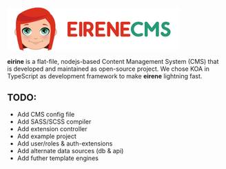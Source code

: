 ![alt text](https://raw.githubusercontent.com/SharkeyO/EireneCMS/master/EireneCMS.png)

__eirine__ is a flat-file, nodejs-based Content Management System (CMS) that is developed and maintained as open-source project. We chose KOA in TypeScript as development framework to make __eirene__ lightning fast.

## TODO:

- Add CMS config file
- Add SASS/SCSS compiler
- Add extension controller
- Add example project
- Add user/roles & auth-extensions
- Add alternate data sources (db & api)
- Add futher template engines
